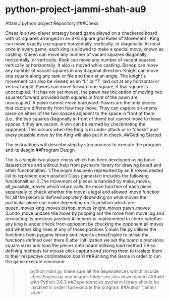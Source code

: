 # python-project-jammi-shah-au9
AttainU python project Repository
###Chess

Chess is a two-player strategy board game played on a checkered board with 64 squares arranged in an 8×8 square grid
Rules of Movement :
    King can move exactly one square horizontally, vertically, or diagonally. At most once in every game, each king is allowed to make a special move, known as castling.
    Queen can move any number of vacant squares diagonally, horizontally, or vertically.
    Rook can move any number of vacant squares vertically or horizontally. It also is moved while castling.
    Bishop can move any number of vacant squares in any diagonal direction.
    Knight can move one square along any rank or file and then at an angle. The knight´s movement can also be viewed as an “L” or “7″ laid out at any horizontal or vertical angle.
    Pawns can move forward one square, if that square is unoccupied. If it has not yet moved, the pawn has the option of moving two squares forward provided both squares in front of the pawn are unoccupied. A pawn cannot move backward. Pawns are the only pieces that capture differently from how they move. They can capture an enemy piece on either of the two spaces adjacent to the space in front of them (i.e., the two squares diagonally in front of them) but cannot move to these spaces if they are vacant.
A win can be earned by checkmating the opponent. This occurs when the King is in under attack or in "check" and every possible move by the King will also put it in check.
	##Getting Started

The instructions will describe step by step process to execute the program and its desgin
##Program Design

The is a simple two player chess which has been developed using basic datastructres and without help from pycharm library for drawing board and other functionalties:
1.The board has been represnted by an 8 rowed nested list to represent each position
Class gamestart includes the following functionalities:
2.The movement of pieces is handled  by make_moves, all_possible_moves which inturn calls the move function of each piece seperately to check whether the move is legal and allowed .move function for all the pieces is defined seprately depending on what moves the particular piece can make depending on its position which are:
queen_moves
king_moves
bishop_moves
knight_moves
pawn_moves
3.undo_move undoes the move by popping out the move from move log and reinstating its previous position
4.incheck is implemented to check whether any king is under check from opponent by checking the opponent all moves and whether king lines at any of those postions
5.main file.py utilises the functions from pygame library and imports chessEngine to utilise the functions defined over there
6.after initilization we set the board dimensions square sizes and load the pieces onto board utilising load method 
7.Also defining methods for mouse click capture and storing them to traslate them to their respective cordinateson board
##Running the Game
in order to run the game execute command
>>python main.py
make sure all the dependences which inculde chessEngine.py and Images folder are also downloaded
##Build with
Python 3.8.3
##Dependencies
pycharm library should be installed in order rtpo execute the program
##Author
"jammi shah"
